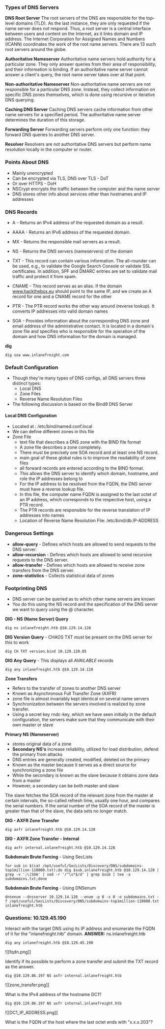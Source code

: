 
### Types of DNS Servers

**DNS Root Server**
The root servers of the DNS are responsible for the top-level domains (TLD). As the last instance, they are only requested if the name server does not respond. Thus, a root server is a central interface between users and content on the Internet, as it links domain and IP address. The Internet Corporation for Assigned Names and Numbers (ICANN) coordinates the work of the root name servers. There are 13 such root servers around the globe.

**Authoritative Nameserver**
Authoritative name servers hold authority for a particular zone. They only answer queries from their area of responsibility, and their information is binding. If an authoritative name server cannot answer a client's query, the root name server takes over at that point.

**Non-authoritative Nameserver**
Non-authoritative name servers are not responsible for a particular DNS zone. Instead, they collect information on specific DNS zones themselves, which is done using recursive or iterative DNS querying.

**Caching DNS Server**
Caching DNS servers cache information from other name servers for a specified period. The authoritative name server determines the duration of this storage.

**Forwarding Server**
Forwarding servers perform only one function: they forward DNS queries to another DNS server.

**Resolver**
Resolvers are not authoritative DNS servers but perform name resolution locally in the computer or router.



### Points About DNS
- Mainly unencrypted
- Can be encrypted via TLS, DNS over TLS - DoT
- Or over HTTPS - DoH
- NSCrypt encrypts the traffic between the computer and the name server
- DNS stores other info about services other than hostnames and IP addresses

### DNS Records

- A	        - Returns an IPv4 address of the requested domain as a result.
- AAAA	- Returns an IPv6 address of the requested domain.
- MX	    - Returns the responsible mail servers as a result.
- NS	    - Returns the DNS servers (nameservers) of the domain
- TXT	    - This record can contain various information. The all-rounder can be used, e.g., to validate the Google Search Console or validate SSL certificates. In addition, SPF and DMARC entries are set to validate mail traffic and protect it from spam.

- CNAME	  - This record serves as an alias. If the domain www.hackthebox.eu should point to the same IP, and we create an A record for one and a CNAME record for the other
- PTR	- The PTR record works the other way around (reverse lookup). It converts IP addresses into valid domain names
- SOA	- Provides information about the corresponding DNS zone and email address of the administrative contact. It is located in a domain's zone file and specifies who is responsible for the operation of the domain and how DNS information for the domain is managed.

**dig**
```
dig soa www.inlanefreight.com
```

### Default Configuration

- Though they're many types of DNS configs, all DNS servers three distinct types:
	- Local DNS
	- Zone Files
	- Reverse Name Resolution Files
- The following discussion is based on the Bind9 DNS Server

#### Local DNS Configuration

- Located at : /etc/bind/named.conf.local
- We can define different zones in this file
- Zone File
	- text file that describes a DNS zone with the BIND file format
	- A zone file describes a zone completely. 
	- There must be precisely one SOA record and at least one NS record.
	- main goal of these global rules is to improve the readability of zone files
	- all forward records are entered according to the BIND format. 
	- This allows the DNS server to identify which domain, hostname, and role the IP addresses belong to
	- For the IP address to be resolved from the FQDN, the DNS server must have a reverse lookup file. 
	- In this file, the computer name FQDN is assigned to the last octet of an IP address, which corresponds to the respective host, using a PTR record. 
	- The PTR records are responsible for the reverse translation of IP addresses into names
	- Location of Reverse Name Resolution File: /etc/bind/db.IP-ADDRESS

### Dangerous Settings

- **allow-query** - Defines which hosts are allowed to send requests to the DNS server.
- **allow-recursion**	- Defines which hosts are allowed to send recursive requests to the DNS server.
- **allow-transfer** -	Defines which hosts are allowed to receive zone transfers from the DNS server.
- **zone-statistics** - Collects statistical data of zones


### Footprinting DNS

- DNS server can be queried as to which other name servers are known
- You do this using the NS record and the specification of the DNS server we want to query using the @ character.

**DIG - NS (Name Server) Query**
```
dig ns inlanefreight.htb @10.129.14.128
```

**DIG Version Query** - CHAOS TXT must be present on the DNS server for this to work
```
dig CH TXT version.bind 10.129.120.85
```

**DIG Any Query** - This displays all *AVAILABLE* records
```
dig any inlanefreight.htb @10.129.14.128
```

**Zone Transfers**
- Refers to the transfer of zones to another DNS server
- Known as Asynchronous Full Transfer Zone (AXFR)
- zone file is almost invariably kept identical on several name servers
- Synchronization between the servers involved is realized by zone transfer. 
- Using a secret key rndc-key, which we have seen initially in the default configuration, the servers make sure that they communicate with their own master or slave

**Primary  NS (Nameserver)**
- stores original data of a zone
- **Secondary NS's** increase reliability, utilized for load distribution, defend the primary from attacks
- DNS entries are generally created, modified, deleted on the primary
- Known as the master because it serves as a direct source for synchronizing a zone file
- While the secondary is known as the slave because it obtains zone data from a master
- However, a secondary can be both master and slave

The slave fetches the SOA record of the relevant zone from the master at certain intervals, the so-called refresh time, usually one hour, and compares the serial numbers. If the serial number of the SOA record of the master is greater than that of the slave, the data sets no longer match.

**DIG - AXFR Zone Transfer**
```
dig axfr inlanefreight.htb @10.129.14.128
```

**DIG - AXFR Zone Transfer - Internal**
```
dig axfr internal.inlanefreight.htb @10.129.14.128
```

**Subdomain Brute Forcing** - Using SecLists
```
for sub in $(cat /opt/useful/SecLists/Discovery/DNS/subdomains-top1million-110000.txt);do dig $sub.inlanefreight.htb @10.129.14.128 | grep -v ';\|SOA' | sed -r '/^\s*$/d' | grep $sub | tee -a subdomains.txt;done
```

**Subdomain Brute Forcing** - Using DNSenum
```
dnsenum --dnsserver 10.129.14.128 --enum -p 0 -s 0 -o subdomains.txt -f /opt/useful/SecLists/Discovery/DNS/subdomains-top1million-110000.txt inlanefreight.htb
```

### Questions: 10.129.45.190

 Interact with the target DNS using its IP address and enumerate the FQDN of it for the "inlanefreight.htb" domain.
 **ANSWER:** ns.inlanefreight.htb
```
dig any inlanefreight.htb @10.129.45.190
```
![[fqdn.png]]

Identify if its possible to perform a zone transfer and submit the TXT record as the answer.
```
dig @10.129.86.197 NS axfr internal.inlanefreight.htb
```
![[zone_transfer.png]]

What is the IPv4 address of the hostname DC1?
```
dig @10.129.86.197 NS axfr internal.inlanefreight.htb
```
![[DC1_IP_ADDRESS.png]]

What is the FQDN of the host where the last octet ends with "x.x.x.203"?
```

```
